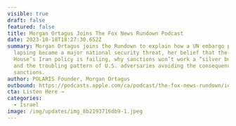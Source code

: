 ```yaml
---
visible: true
draft: false
featured: false
title: Morgan Ortagus Joins The Fox News Rundown Podcast
date: 2023-10-18T18:27:30.652Z
summary: Morgan Ortagus joins the Rundown to explain how a UN embargo policy
  lapsing became a major national security threat, her belief that the White
  House’s Iran policy is failing, why sanctions won’t work a “silver bullet,”
  and the troubling pattern of U.S. adversaries avoiding the consequences of
  sanctions.
author: POLARIS Founder, Morgan Ortagus
outbound: https://podcasts.apple.com/ca/podcast/the-fox-news-rundown/id1303660358?i=1000631844428
cta: Listen Here →
categories:
  - Israel
image: /img/updates/img_8b2193716db9-1.jpeg
---
```

